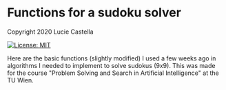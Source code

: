 # Functions for a sudoku solver

Copyright 2020 Lucie Castella

[![License: MIT](https://img.shields.io/badge/License-MIT-yellow.svg)](https://opensource.org/licenses/MIT)

Here are the basic functions (slightly modified) I used a few weeks ago in algorithms I needed to implement to solve sudokus (9x9). This was made for the course "Problem Solving and Search in Artificial Intelligence" at the TU Wien. 
